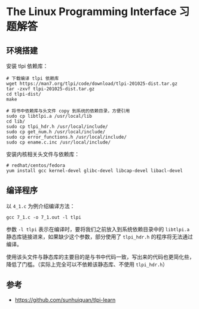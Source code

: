 
# The Linux Programming Interface 习题解答


## 环境搭建

安装 tlpi 依赖库：

```shell
# 下载编译 tlpi 依赖库
wget https://man7.org/tlpi/code/download/tlpi-201025-dist.tar.gz
tar -zxvf tlpi-201025-dist.tar.gz
cd tlpi-dist/
make

# 将书中依赖库与头文件 copy 到系统的依赖目录，方便引用
sudo cp libtlpi.a /usr/local/lib
cd lib/
sudo cp tlpi_hdr.h /usr/local/include/
sudo cp get_num.h /usr/local/include/
sudo cp error_functions.h /usr/local/include/
sudo cp ename.c.inc /usr/local/include/
```

安装内核相关头文件与依赖库：

```shell
# redhat/centos/fedora
yum install gcc kernel-devel glibc-devel libcap-devel libacl-devel
```

## 编译程序

以 `4_1.c` 为例介绍编译方法：

```shell
gcc 7_1.c -o 7_1.out -l tlpi
```

参数 `-l tlpi` 表示在编译时，要将我们之前放入到系统依赖目录中的 `libtlpi.a` 静态库链接进来，如果缺少这个参数，部分使用了 `tlpi_hdr.h` 的程序将无法通过编译。

使用该头文件与静态库的主要目的是与书中代码一致，写出来的代码也更简化些，降低了门槛。（实际上完全可以不依赖该静态库、不使用 `tlpi_hdr.h`）


## 参考

- https://github.com/sunhuiquan/tlpi-learn
